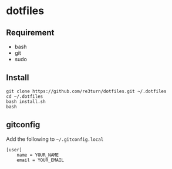 # dotfiles

## Requirement

- bash
- git
- sudo

## Install

```
git clone https://github.com/re3turn/dotfiles.git ~/.dotfiles
cd ~/.dotfiles
bash install.sh
bash
```

## gitconfig

Add the following to `~/.gitconfig.local`

```
[user]
    name = YOUR_NAME
    email = YOUR_EMAIL
```

